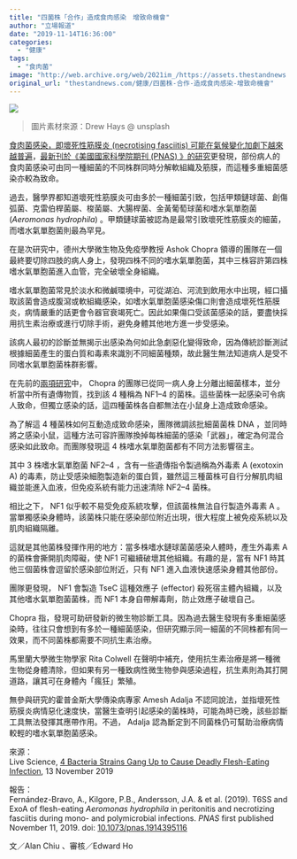 ```yaml
---
title: "四菌株「合作」造成食肉感染　增致命機會"
author: "立場報道"
date: "2019-11-14T16:36:00"
categories:
  - "健康"
tags:
  - "食肉菌"
image: "http://web.archive.org/web/2021im_/https://assets.thestandnews.com/media/photos/bacteria-01_P9oof_ri5D1Si.png"
original_url: "thestandnews.com/健康/四菌株-合作-造成食肉感染-增致命機會"
---
```

![](http://web.archive.org/web/2021im_/https://assets.thestandnews.com/media/photos/bacteria-01_P9oof_ri5D1Si.png)
> 圖片素材來源：Drew Hays @ unsplash

[食肉菌感染，即壞死性筋膜炎 (necrotising fasciitis) 可能在氣候變化加劇下越來越普遍](../../%E5%81%A5%E5%BA%B7/%E9%A3%9F%E8%82%89%E8%8F%8C%E5%9B%A0%E6%B0%A3%E5%80%99%E8%AE%8A%E5%8C%96%E8%94%93%E5%BB%B6%E8%87%B3%E6%9B%B4%E5%A4%9A%E6%B5%B7%E5%9F%9F-%E5%A2%9E%E5%85%8D%E7%96%AB%E5%8A%9B%E4%BD%8E%E4%BA%BA%E5%A3%AB%E6%84%9F%E6%9F%93%E6%88%AA%E8%82%A2%E6%AD%BB%E4%BA%A1%E6%A9%9F%E6%9C%83/)，[最新刊於《美國國家科學院期刊 (PNAS) 》的研究](http://web.archive.org/web/20211229132159/https://www.pnas.org/content/early/2019/11/05/1914395116)更發現，部份病人的食肉菌感染可由同一種細菌的不同株群同時分解軟組織及筋膜，而這種多重細菌感染亦較為致命。

過去，醫學界都知道壞死性筋膜炎可由多於一種細菌引致，包括甲類鏈球菌、創傷弧菌、克雷伯桿菌屬、梭菌屬、大腸桿菌、金黃葡萄球菌和嗜水氣單胞菌 (_Aeromonas hydrophila_) 。甲類鏈球菌被認為是最常引致壞死性筋膜炎的細菌，而嗜水氣單胞菌則最為罕見。

在是次研究中，德州大學微生物及免疫學教授 Ashok Chopra 領導的團隊在一個最終要切除四肢的病人身上，發現四株不同的嗜水氣單胞菌，其中三株容許第四株嗜水氣單胞菌進入血管，完全破壞全身組織。

嗜水氣單胞菌常見於淡水和微鹹環境中，可從湖泊、河流到飲用水中出現，經口攝取該菌會造成腹瀉或軟組織感染，如嗜水氣單胞菌感染傷口則會造成壞死性筋膜炎，病情嚴重的話更會令器官衰竭死亡。因此如果傷口受該菌感染的話，要盡快採用抗生素治療或進行切除手術，避免身體其他地方進一步受感染。

該病人最初的診斷並無揭示出感染為何如此急劇惡化變得致命，因為傳統診斷測試根據細菌產生的蛋白質和毒素來識別不同細菌種類，故此醫生無法知道病人是受不同嗜水氣單胞菌株群影響。

在先前的[兩項](http://web.archive.org/web/20211229132159/https://www.ncbi.nlm.nih.gov/pmc/articles/PMC4068668/)[研究](http://web.archive.org/web/20211229132159/https://www.ncbi.nlm.nih.gov/pmc/articles/PMC4725515/)中， Chopra 的團隊已從同一病人身上分離出細菌樣本，並分析當中所有遺傳物質，找到該 4 種稱為 NF1–4 的菌株。這些菌株一起感染可令病人致命，但獨立感染的話，這四種菌株各自都無法在小鼠身上造成致命感染。

為了解這 4 種菌株如何互動造成致命感染，團隊微調該批細菌菌株 DNA ，並同時將之感染小鼠，這種方法可容許團隊換掉每株細菌的感染「武器」，確定為何混合感染如此致命。而團隊發現這 4 株嗜水氣單胞菌都有不同方法影響宿主。

其中 3 株嗜水氣單胞菌 NF2–4 ，含有一些遺傳指令製過稱為外毒素 A (exotoxin A) 的毒素，防止受感染細胞製造新的蛋白質，雖然這三種菌株可自行分解肌肉組織並能進入血液，但免疫系統有能力迅速清除 NF2–4 菌株。

相比之下， NF1 似乎較不易受免疫系統攻擊，但該菌株無法自行製造外毒素 A 。當單獨感染身體時，該菌株只能在感染部位附近出現，很大程度上被免疫系統以及肌肉組織隔離。

這就是其他菌株發揮作用的地方：當多株嗜水鏈球菌菌感染人體時，產生外毒素 A 的菌株會撕開肌肉障礙，使 NF1 可繼續破壞其他組織。有趣的是，當有 NF1 時其他三個菌株會逗留於感染部位附近，只有 NF1 進入血液快速感染身體其他部份。

團隊更發現， NF1 會製造 TseC 這種效應子 (effector) 殺死宿主體內組織，以及其他嗜水氣單胞菌菌株，而 NF1 本身自帶解毒劑，防止效應子破壞自己。

Chopra 指，發現可助研發新的微生物診斷工具。因為過去醫生發現有多重細菌感染時，往往只會想到有多於一種細菌感染，但研究顯示同一細菌的不同株都有同一效果，而不同菌株都需要不同抗生素治療。

馬里蘭大學微生物學家 Rita Colwell 在聲明中補充，使用抗生素治療是將一種微生物從身體清除，但如果有另一種致病性微生物參與感染過程，抗生素則為其打開道路，讓其可在身體內「瘋狂」繁殖。

無參與研究的霍普金斯大學傳染病專家 Amesh Adalja 不認同說法，並指壞死性筋膜炎病情惡化速度快，當醫生查明引起感染的菌株時，可能為時已晚，該些診斷工具無法發揮其應帶作用。不過， Adalja 認為斷定到不同菌株仍可幫助治療病情較輕的嗜水氣單胞菌感染。

來源：  
Live Science, [4 Bacteria Strains Gang Up to Cause Deadly Flesh-Eating Infection](http://web.archive.org/web/20211229132159/https://www.livescience.com/flesh-eating-bacteria-team.html), 13 November 2019

報告：  
Fernández-Bravo, A., Kilgore, P.B., Andersson, J.A. & et al. (2019). T6SS and ExoA of flesh-eating _Aeromonas hydrophila_ in peritonitis and necrotizing fasciitis during mono- and polymicrobial infections. _PNAS_ first published November 11, 2019. doi: [10.1073/pnas.1914395116](http://web.archive.org/web/20211229132159/https://www.pnas.org/content/early/2019/11/05/1914395116)

文／Alan Chiu 、審核／Edward Ho
